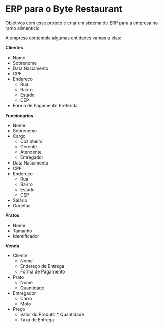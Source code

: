 # ERP para o Byte Restaurant

Objetivos com esse projeto é criar um sistema de ERP para a empresa no ramo alimentício

A empresa contempla algumas entidades vamos a elas:



**Clientes**

- Nome
- Sobrenome
- Data Nascimento
- CPF
- Endereço
  - Rua
  - Bairro
  - Estado
  - CEP
- Forma de Pagamento Preferida



**Funcionários**

- Nome
- Sobrenome
- Cargo
  - Cozinheiro
  - Gerente
  - Atendente
  - Entregador
- Data Nascimento
- CPF
- Endereço
  - Rua 
  - Bairro
  - Estado
  - CEP
- Salário
- Gorjetas



**Pratos**

- Nome
- Tamanho
- Identificador



**Venda**

- Cliente
  - Nome
  - Endereço de Entrega
  - Forma de Pagamento
- Prato
  - Nome
  - Quantidade
- Entregador
  - Carro 
  - Moto
- Preço
  - Valor do Produto * Quantidade
  - Taxa de Entrega
